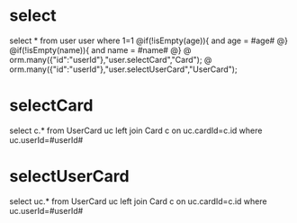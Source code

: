 select
===
select * from user user where 1=1
@if(!isEmpty(age)){
and age = #age#
@}
@if(!isEmpty(name)){
and name = #name#
@}
@ orm.many({"id":"userId"},"user.selectCard","Card");
@ orm.many({"id":"userId"},"user.selectUserCard","UserCard");

selectCard
===
select c.* from UserCard uc left join Card c on uc.cardId=c.id
where uc.userId=#userId#

selectUserCard
===
select uc.* from UserCard uc left join Card c on uc.cardId=c.id
where uc.userId=#userId#